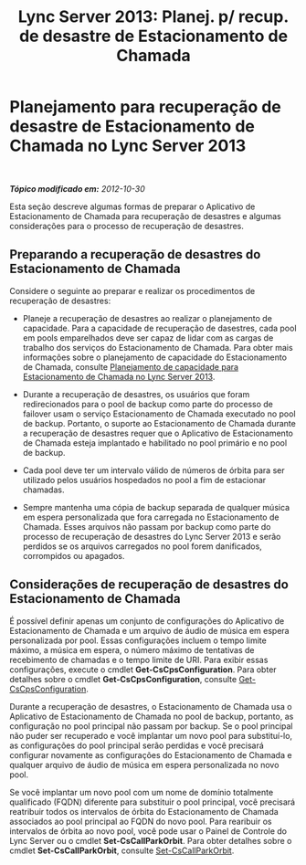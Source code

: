 ﻿---
title: "Lync Server 2013: Planej. p/ recup. de desastre de Estacionamento de Chamada"
TOCTitle: Planejamento para recuperação de desastre de Estacionamento de Chamada
ms:assetid: f7cf3958-177b-4340-a864-35a6f44d6d88
ms:mtpsurl: https://technet.microsoft.com/pt-br/library/JJ205395(v=OCS.15)
ms:contentKeyID: 49308647
ms.date: 05/19/2016
mtps_version: v=OCS.15
ms.translationtype: HT
---

# Planejamento para recuperação de desastre de Estacionamento de Chamada no Lync Server 2013

 

_**Tópico modificado em:** 2012-10-30_

Esta seção descreve algumas formas de preparar o Aplicativo de Estacionamento de Chamada para recuperação de desastres e algumas considerações para o processo de recuperação de desastres.

## Preparando a recuperação de desastres do Estacionamento de Chamada

Considere o seguinte ao preparar e realizar os procedimentos de recuperação de desastres:

  - Planeje a recuperação de desastres ao realizar o planejamento de capacidade. Para a capacidade de recuperação de dasestres, cada pool em pools emparelhados deve ser capaz de lidar com as cargas de trabalho dos serviços do Estacionamento de Chamada. Para obter mais informações sobre o planejamento de capacidade do Estacionamento de Chamada, consulte [Planejamento de capacidade para Estacionamento de Chamada no Lync Server 2013](lync-server-2013-capacity-planning-for-call-park.md).

  - Durante a recuperação de desastres, os usuários que foram redirecionados para o pool de backup como parte do processo de failover usam o serviço Estacionamento de Chamada executado no pool de backup. Portanto, o suporte ao Estacionamento de Chamada durante a recuperação de desastres requer que o Aplicativo de Estacionamento de Chamada esteja implantado e habilitado no pool primário e no pool de backup.

  - Cada pool deve ter um intervalo válido de números de órbita para ser utilizado pelos usuários hospedados no pool a fim de estacionar chamadas.

  - Sempre mantenha uma cópia de backup separada de qualquer música em espera personalizada que fora carregada no Estacionamento de Chamada. Esses arquivos não passam por backup como parte do processo de recuperação de desastres do Lync Server 2013 e serão perdidos se os arquivos carregados no pool forem danificados, corrompidos ou apagados.

## Considerações de recuperação de desastres do Estacionamento de Chamada

É possível definir apenas um conjunto de configurações do Aplicativo de Estacionamento de Chamada e um arquivo de áudio de música em espera personalizada por pool. Essas configurações incluem o tempo limite máximo, a música em espera, o número máximo de tentativas de recebimento de chamadas e o tempo limite de URI. Para exibir essas configurações, execute o cmdlet **Get-CsCpsConfiguration**. Para obter detalhes sobre o cmdlet **Get-CsCpsConfiguration**, consulte [Get-CsCpsConfiguration](https://docs.microsoft.com/en-us/powershell/module/skype/Get-CsCpsConfiguration).

Durante a recuperação de desastres, o Estacionamento de Chamada usa o Aplicativo de Estacionamento de Chamada no pool de backup, portanto, as configuração no pool principal não passam por backup. Se o pool principal não puder ser recuperado e você implantar um novo pool para substituí-lo, as configurações do pool principal serão perdidas e você precisará configurar novamente as configurações do Estacionamento de Chamada e qualquer arquivo de áudio de música em espera personalizada no novo pool.

Se você implantar um novo pool com um nome de domínio totalmente qualificado (FQDN) diferente para substituir o pool principal, você precisará reatribuir todos os intervalos de órbita do Estacionamento de Chamada associados ao pool principal ao FQDN do novo pool. Para rearibuir os intervalos de órbita ao novo pool, você pode usar o Painel de Controle do Lync Server ou o cmdlet **Set-CsCallParkOrbit**. Para obter detalhes sobre o cmdlet **Set-CsCallParkOrbit**, consulte [Set-CsCallParkOrbit](https://docs.microsoft.com/en-us/powershell/module/skype/Set-CsCallParkOrbit).

